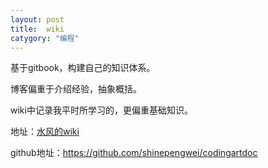 ```yaml
---
layout: post
title:  wiki
catygory: "编程"
---
```


基于gitbook，构建自己的知识体系。

博客偏重于介绍经验，抽象概括。

wiki中记录我平时所学习的，更偏重基础知识。

地址：[水风的wiki](http://shinepengwei.gitbooks.io/codingartdoc/content/)

github地址：https://github.com/shinepengwei/codingartdoc